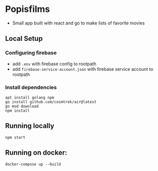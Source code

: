 # Popisfilms
* Small app built with react and go to make lists of favorite movies

## Local Setup

### Configuring firebase

- add `.env` with firebase config to rootpath
- add `firebase-service-account.json` with firebase service account to rootpath

### Install dependencies

```
apt install golang npm
go install github.com/cosmtrek/air@latest
go mod download
npm install
```

## Running locally

```
npm start
```

## Running on docker:

```
docker-compose up --build
```
